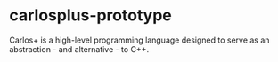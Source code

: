 # carlosplus-prototype
 Carlos+ is a high-level programming language designed to serve as an abstraction - and alternative - to C++.
